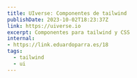 ```yaml
---
title: UIverse: Componentes de tailwind
publishDate: 2023-10-02T18:23:37Z
link: https://uiverse.io
excerpt: Componentes para tailwind y CSS
internal:
- https://link.eduardoparra.es/18
tags:
  - tailwind
  - ui
---
```


